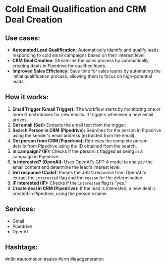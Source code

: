 # Cold Email Qualification and CRM Deal Creation

## Use cases:

*   **Automated Lead Qualification:** Automatically identify and qualify leads responding to cold email campaigns based on their interest level.
*   **CRM Deal Creation:** Streamline the sales process by automatically creating deals in Pipedrive for qualified leads.
*   **Improved Sales Efficiency:** Save time for sales teams by automating the initial qualification process, allowing them to focus on high-potential leads.

## How it works:

1.  **Email Trigger (Gmail Trigger):** The workflow starts by monitoring one or more Gmail inboxes for new emails. It triggers whenever a new email arrives.
2.  **Get email (Set):** Extracts the email text from the trigger.
3.  **Search Person in CRM (Pipedrive):** Searches for the person in Pipedrive using the sender's email address (extracted from the email).
4.  **Get person from CRM (Pipedrive):** Retrieves the complete person details from Pipedrive using the ID obtained from the search.
5.  **In campaign? (IF):** Checks if the person is flagged as being in a campaign in Pipedrive.
6.  **Is interested? (OpenAI):** Uses OpenAI's GPT-4 model to analyze the email content and determine the lead's interest level.
7.  **Get response (Code):** Parses the JSON response from OpenAI to extract the `interested` flag and the `reason` for the determination.
8.  **IF interested (IF):** Checks if the `interested` flag is "yes."
9.  **Create deal in CRM (Pipedrive):** If the lead is interested, a new deal is created in Pipedrive, using the person's name.

## Services:

*   Gmail
*   Pipedrive
*   OpenAI

## Hashtags:

#n8n #automation #sales #crm #leadgeneration
